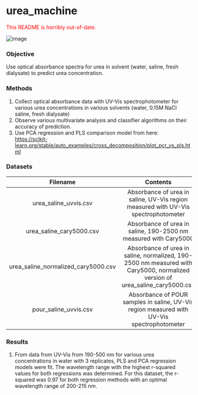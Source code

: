 # urea_machine
<span style="color: red;">This README is horribly out-of-date.</span>
  
![image](https://cdi.washington.edu/wp-content/uploads/2018/05/CDI-color-700.png)

### Objective
Use optical absorbance spectra for urea in solvent (water, saline, fresh dialysate) to predict urea concentration.

### Methods
1. Collect optical absorbance data with UV-Vis spectrophotometer for various urea concentrations in various solvents (water, 0.15M NaCl saline, fresh dialysate)
2. Observe various multivariate analysis and classifier algorithms on their accuracy of prediction.
3. Use PCA regression and PLS comparison model from here: https://scikit-learn.org/stable/auto_examples/cross_decomposition/plot_pcr_vs_pls.html

### Datasets
| Filename   |      Contents      |
|:----------:|:-------------:|
| urea_saline_uvvis.csv | Absorbance of urea in saline, UV-Vis region measured with UV-Vis spectrophotometer|
| urea_saline_cary5000.csv | Absorbance of urea in saline, 190-2500 nm measured with Cary5000 |
| urea_saline_normalized_cary5000.csv | Absorbance of urea in saline, normalized, 190-2500 nm measured with Cary5000, normalized version of urea_saline_cary5000.csv |
| pour_saline_uvvis.csv | Absorbance of POUR samples in saline, UV-Vis region measured with UV-Vis spectrophotometer |
  
### Results
1. From data from UV-Vis from 190-500 nm for various urea concentrations in water with 3 replicates, PLS and PCA regression models were fit.  The wavelength range with the highest r-squared values for both regressions was determined.  For this dataset, the r-squared was 0.97 for both regression methods with an optimal wavelength range of 200-215 nm.
